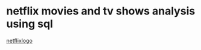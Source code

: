 # netflix movies and tv shows analysis using sql

[netflixlogo](https://github.com/praveen12332/netflix-project-sql/blob/main/netflix%20logo.png)

